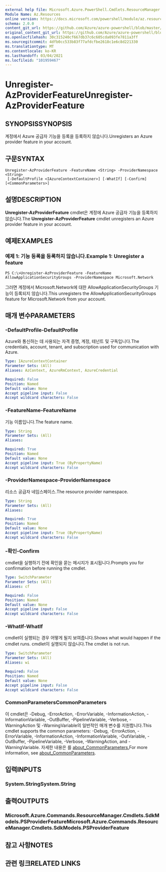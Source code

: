 ```yaml
---
external help file: Microsoft.Azure.PowerShell.Cmdlets.ResourceManager.dll-Help.xml
Module Name: Az.Resources
online version: https://docs.microsoft.com/powershell/module/az.resources/unregister-azproviderfeature
schema: 2.0.0
content_git_url: https://github.com/Azure/azure-powershell/blob/master/src/Resources/Resources/help/Unregister-AzProviderFeature.md
original_content_git_url: https://github.com/Azure/azure-powershell/blob/master/src/Resources/Resources/help/Unregister-AzProviderFeature.md
ms.openlocfilehash: 30c315240cf667db37c6c605cda093fe7811a3ff
ms.sourcegitcommit: 4dfb0cc533b83f77afdcfbe2618c1e6c8d221330
ms.translationtype: MT
ms.contentlocale: ko-KR
ms.lasthandoff: 03/04/2021
ms.locfileid: "101959467"
---
```

# <span data-ttu-id="21413-101">Unregister-AzProviderFeature</span><span class="sxs-lookup"><span data-stu-id="21413-101">Unregister-AzProviderFeature</span></span>

## <span data-ttu-id="21413-102">SYNOPSIS</span><span class="sxs-lookup"><span data-stu-id="21413-102">SYNOPSIS</span></span>
<span data-ttu-id="21413-103">계정에서 Azure 공급자 기능을 등록을 등록하지 않습니다.</span><span class="sxs-lookup"><span data-stu-id="21413-103">Unregisters an Azure provider feature in your account.</span></span>

## <span data-ttu-id="21413-104">구문</span><span class="sxs-lookup"><span data-stu-id="21413-104">SYNTAX</span></span>

```
Unregister-AzProviderFeature -FeatureName <String> -ProviderNamespace <String>
 [-DefaultProfile <IAzureContextContainer>] [-WhatIf] [-Confirm] [<CommonParameters>]
```

## <span data-ttu-id="21413-105">설명</span><span class="sxs-lookup"><span data-stu-id="21413-105">DESCRIPTION</span></span>
<span data-ttu-id="21413-106">**Unregister-AzProviderFeature** cmdlet은 계정에 Azure 공급자 기능을 등록하지 않습니다.</span><span class="sxs-lookup"><span data-stu-id="21413-106">The **Unregister-AzProviderFeature** cmdlet unregisters an Azure provider feature in your account.</span></span>

## <span data-ttu-id="21413-107">예제</span><span class="sxs-lookup"><span data-stu-id="21413-107">EXAMPLES</span></span>

### <span data-ttu-id="21413-108">예제 1: 기능 등록을 등록하지 않습니다.</span><span class="sxs-lookup"><span data-stu-id="21413-108">Example 1: Unregister a feature</span></span>
```
PS C:\>Unregister-AzProviderFeature -FeatureName AllowApplicationSecurityGroups -ProviderNamespace Microsoft.Network
```

<span data-ttu-id="21413-109">그러면 계정에서 Microsoft.Network에 대한 AllowApplicationSecurityGroups 기능이 등록되지 않습니다.</span><span class="sxs-lookup"><span data-stu-id="21413-109">This unregisters the AllowApplicationSecurityGroups feature for Microsoft.Network from your account.</span></span>

## <span data-ttu-id="21413-110">매개 변수</span><span class="sxs-lookup"><span data-stu-id="21413-110">PARAMETERS</span></span>

### <span data-ttu-id="21413-111">-DefaultProfile</span><span class="sxs-lookup"><span data-stu-id="21413-111">-DefaultProfile</span></span>
<span data-ttu-id="21413-112">Azure와 통신하는 데 사용되는 자격 증명, 계정, 테넌트 및 구독입니다.</span><span class="sxs-lookup"><span data-stu-id="21413-112">The credentials, account, tenant, and subscription used for communication with Azure.</span></span>

```yaml
Type: IAzureContextContainer
Parameter Sets: (All)
Aliases: AzContext, AzureRmContext, AzureCredential

Required: False
Position: Named
Default value: None
Accept pipeline input: False
Accept wildcard characters: False
```

### <span data-ttu-id="21413-113">-FeatureName</span><span class="sxs-lookup"><span data-stu-id="21413-113">-FeatureName</span></span>
<span data-ttu-id="21413-114">기능 이름입니다.</span><span class="sxs-lookup"><span data-stu-id="21413-114">The feature name.</span></span>

```yaml
Type: String
Parameter Sets: (All)
Aliases:

Required: True
Position: Named
Default value: None
Accept pipeline input: True (ByPropertyName)
Accept wildcard characters: False
```

### <span data-ttu-id="21413-115">-ProviderNamespace</span><span class="sxs-lookup"><span data-stu-id="21413-115">-ProviderNamespace</span></span>
<span data-ttu-id="21413-116">리소스 공급자 네임스페이스.</span><span class="sxs-lookup"><span data-stu-id="21413-116">The resource provider namespace.</span></span>

```yaml
Type: String
Parameter Sets: (All)
Aliases:

Required: True
Position: Named
Default value: None
Accept pipeline input: True (ByPropertyName)
Accept wildcard characters: False
```

### <span data-ttu-id="21413-117">-확인</span><span class="sxs-lookup"><span data-stu-id="21413-117">-Confirm</span></span>
<span data-ttu-id="21413-118">cmdlet을 실행하기 전에 확인을 묻는 메시지가 표시됩니다.</span><span class="sxs-lookup"><span data-stu-id="21413-118">Prompts you for confirmation before running the cmdlet.</span></span>

```yaml
Type: SwitchParameter
Parameter Sets: (All)
Aliases: cf

Required: False
Position: Named
Default value: None
Accept pipeline input: False
Accept wildcard characters: False
```

### <span data-ttu-id="21413-119">-WhatIf</span><span class="sxs-lookup"><span data-stu-id="21413-119">-WhatIf</span></span>
<span data-ttu-id="21413-120">cmdlet이 실행되는 경우 어떻게 될지 보여줍니다.</span><span class="sxs-lookup"><span data-stu-id="21413-120">Shows what would happen if the cmdlet runs.</span></span>
<span data-ttu-id="21413-121">cmdlet이 실행되지 않습니다.</span><span class="sxs-lookup"><span data-stu-id="21413-121">The cmdlet is not run.</span></span>

```yaml
Type: SwitchParameter
Parameter Sets: (All)
Aliases: wi

Required: False
Position: Named
Default value: None
Accept pipeline input: False
Accept wildcard characters: False
```

### <span data-ttu-id="21413-122">CommonParameters</span><span class="sxs-lookup"><span data-stu-id="21413-122">CommonParameters</span></span>
<span data-ttu-id="21413-123">이 cmdlet은 -Debug, -ErrorAction, -ErrorVariable, -InformationAction, -InformationVariable, -OutBuffer, -PipelineVariable, -Verbose, -WarningAction 및 -WarningVariable의 일반적인 매개 변수를 지원합니다.</span><span class="sxs-lookup"><span data-stu-id="21413-123">This cmdlet supports the common parameters: -Debug, -ErrorAction, -ErrorVariable, -InformationAction, -InformationVariable, -OutVariable, -OutBuffer, -PipelineVariable, -Verbose, -WarningAction, and -WarningVariable.</span></span> <span data-ttu-id="21413-124">자세한 내용은 를 [about_CommonParameters.](http://go.microsoft.com/fwlink/?LinkID=113216)</span><span class="sxs-lookup"><span data-stu-id="21413-124">For more information, see [about_CommonParameters](http://go.microsoft.com/fwlink/?LinkID=113216).</span></span>

## <span data-ttu-id="21413-125">입력</span><span class="sxs-lookup"><span data-stu-id="21413-125">INPUTS</span></span>

### <span data-ttu-id="21413-126">System.String</span><span class="sxs-lookup"><span data-stu-id="21413-126">System.String</span></span>

## <span data-ttu-id="21413-127">출력</span><span class="sxs-lookup"><span data-stu-id="21413-127">OUTPUTS</span></span>

### <span data-ttu-id="21413-128">Microsoft.Azure.Commands.ResourceManager.Cmdlets.SdkModels.PSProviderFeature</span><span class="sxs-lookup"><span data-stu-id="21413-128">Microsoft.Azure.Commands.ResourceManager.Cmdlets.SdkModels.PSProviderFeature</span></span>

## <span data-ttu-id="21413-129">참고 사항</span><span class="sxs-lookup"><span data-stu-id="21413-129">NOTES</span></span>

## <span data-ttu-id="21413-130">관련 링크</span><span class="sxs-lookup"><span data-stu-id="21413-130">RELATED LINKS</span></span>